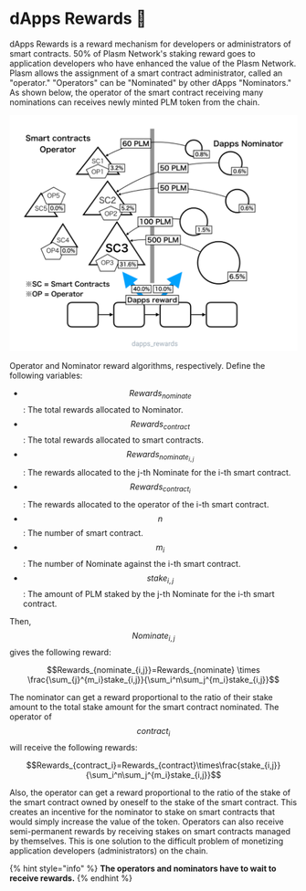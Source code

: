 # dApps Rewards 🍭

dApps Rewards is a reward mechanism for developers or administrators of smart contracts. 50% of Plasm Network's staking reward goes to application developers who have enhanced the value of the Plasm Network. Plasm allows the assignment of a smart contract administrator, called an "operator." "Operators" can be "Nominated" by other dApps "Nominators." As shown below, the operator of the smart contract receiving many nominations can receives newly minted PLM token from the chain.

![](../.gitbook/assets/sukurnshotto-2020-05-31-195848png.png)

Operator and Nominator reward algorithms, respectively. Define the following variables:

* $$Rewards_{nominate}$$ : The total rewards allocated to Nominator.
* $$Rewards_{contract}$$ : The total rewards allocated to smart contracts.
* $$Rewards_{nominate_{i,j}}$$ : The rewards allocated to the j-th Nominate for the i-th smart contract.
* $$Rewards_{contract_i}$$ : The rewards allocated to the operator of the i-th smart contract.
* $$n$$ : The number of smart contract.
* $$m_i$$ : The number of Nominate against the i-th smart contract.
* $$stake_{i,j}$$ : The amount of PLM staked by the j-th Nominate for the i-th smart contract.

Then, $$Nominate_ {i, j}$$ gives the following reward:

$$Rewards_{nominate_{i,j}}=Rewards_{nominate} \times \frac{\sum_{j}^{m_i}stake_{i,j}}{\sum_i^n\sum_j^{m_i}stake_{i,j}}$$

The nominator can get a reward proportional to the ratio of their stake amount to the total stake amount for the smart contract nominated. The operator of $$contract_i$$ will receive the following rewards:

$$Rewards_{contract_i}=Rewards_{contract}\times\frac{stake_{i,j}}{\sum_i^n\sum_j^{m_i}stake_{i,j}}$$

Also, the operator can get a reward proportional to the ratio of the stake of the smart contract owned by oneself to the stake of the smart contract. This creates an incentive for the nominator to stake on smart contracts that would simply increase the value of the token. Operators can also receive semi-permanent rewards by receiving stakes on smart contracts managed by themselves. This is one solution to the difficult problem of monetizing application developers \(administrators\) on the chain.

{% hint style="info" %}
**The operators and nominators have to wait to receive rewards.**
{% endhint %}


